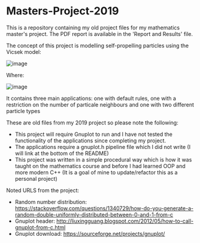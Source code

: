 # Masters-Project-2019
This is a repository containing my old project files for my mathematics master's project.
The PDF report is available in the 'Report and Results' file.

The concept of this project is modelling self-propelling particles using the Vicsek model:

![image](https://user-images.githubusercontent.com/100779521/194539097-071cfb39-699a-4dae-8769-783dd182e899.png)

Where: 

![image](https://user-images.githubusercontent.com/100779521/194539177-d3f226b7-3582-4c84-845a-ac0a204ec90c.png)



It contains three main applications: one with default rules, one with a restriction on the number of particale neighbours and one with two different particle types


These are old files from my 2019 project so please note the following: 
 - This project will require Gnuplot to run and I have not tested the functionality of the applications since completing my project.
 - The applications require a gnuplot.h pipeline file which I did not write (I will link at the bottom of the README)
 - This project was written in a simple procedural way which is how it was taught on the mathematics course and before I had learned OOP and more modern C++ (It is a goal of mine to update/refactor this as a personal project)
 
 
 
 Noted URLS from the project:
  - Random number distribution: https://stackoverflow.com/questions/1340729/how-do-you-generate-a-random-double-uniformly-distributed-between-0-and-1-from-c
  - Gnuplot header: http://liuxingguang.blogspot.com/2012/05/how-to-call-gnuplot-from-c.html
  - Gnuplot download: https://sourceforge.net/projects/gnuplot/
